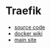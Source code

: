 # Traefik

- [source code](https://github.com/traefik/traefik)
- [docker wiki](https://hub.docker.com/_/traefik/)
- [main site](https://traefik.io/)
